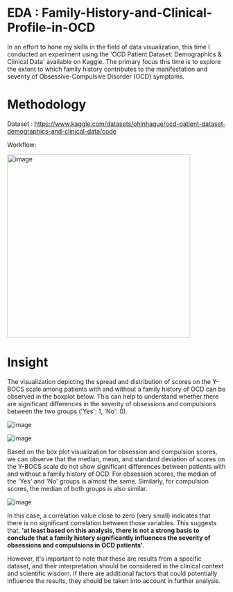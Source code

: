 # EDA : Family-History-and-Clinical-Profile-in-OCD

In an effort to hone my skills in the field of data visualization, this time I conducted an experiment using the 'OCD Patient Dataset: Demographics & Clinical Data' available on Kaggle. The primary focus this time is to explore the extent to which family history contributes to the manifestation and severity of Obsessive-Compulsive Disorder (OCD) symptoms.

# Methodology
Dataset : https://www.kaggle.com/datasets/ohinhaque/ocd-patient-dataset-demographics-and-clinical-data/code 


Workflow:

<img width="422" alt="image" src="https://github.com/cene-le/Family-History-and-Clinical-Profile-in-OCD/assets/85781544/a25904be-92d6-4cbd-b11e-9abc5efb6461">

# Insight
The visualization depicting the spread and distribution of scores on the Y-BOCS scale among patients with and without a family history of OCD can be observed in the boxplot below. This can help to understand whether there are significant differences in the severity of obsessions and compulsions between the two groups ('Yes': 1, 'No': 0).

![image](https://github.com/cene-le/Family-History-and-Clinical-Profile-in-OCD/assets/85781544/ab116d26-b4ad-4e21-91d3-bbc34c7b6a3e)

![image](https://github.com/cene-le/Family-History-and-Clinical-Profile-in-OCD/assets/85781544/d068a8f8-bfb3-4da6-8328-635cf9fe8615)

Based on the box plot visualization for obsession and compulsion scores, we can observe that the median, mean, and standard deviation of scores on the Y-BOCS scale do not show significant differences between patients with and without a family history of OCD. For obsession scores, the median of the 'Yes' and 'No' groups is almost the same. Similarly, for compulsion scores, the median of both groups is also similar.

![image](https://github.com/cene-le/Family-History-and-Clinical-Profile-in-OCD/assets/85781544/26c39f56-8918-4f7d-a980-75e5d4d3b7a0)

In this case, a correlation value close to zero (very small) indicates that there is no significant correlation between those variables. This suggests that, **'at least based on this analysis, there is not a strong basis to conclude that a family history significantly influences the severity of obsessions and compulsions in OCD patients'**.

However, it's important to note that these are results from a specific dataset, and their interpretation should be considered in the clinical context and scientific wisdom. If there are additional factors that could potentially influence the results, they should be taken into account in further analysis.







